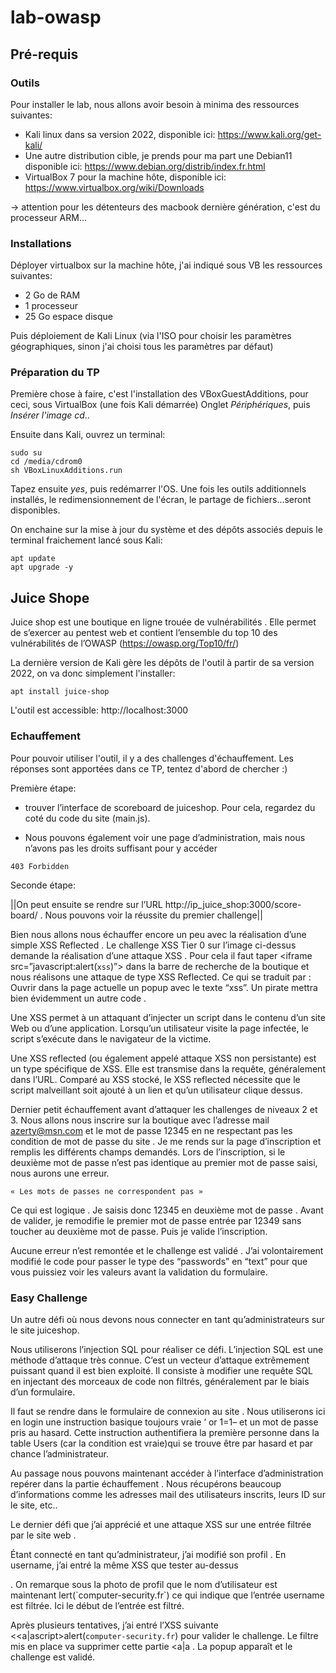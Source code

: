 # lab-owasp

## Pré-requis

### Outils

Pour installer le lab, nous allons avoir besoin à minima des ressources suivantes:

* Kali linux dans sa version 2022, disponible ici: https://www.kali.org/get-kali/
* Une autre distribution cible, je prends pour ma part une Debian11 disponible ici: https://www.debian.org/distrib/index.fr.html
* VirtualBox 7 pour la machine hôte, disponible ici: https://www.virtualbox.org/wiki/Downloads

-> attention pour les détenteurs des macbook dernière génération, c'est du processeur ARM...

### Installations

Déployer virtualbox sur la machine hôte, j'ai indiqué sous VB les ressources suivantes:

* 2 Go de RAM
* 1 processeur
* 25 Go espace disque


Puis déploiement de Kali Linux (via l'ISO pour choisir les paramètres géographiques, sinon j'ai choisi tous les paramètres par défaut)

### Préparation du TP

Première chose à faire, c'est l'installation des VBoxGuestAdditions, pour ceci, sous VirtualBox (une fois Kali démarrée)
Onglet _Périphériques_, puis _Insérer l'image cd_..

Ensuite dans Kali, ouvrez un terminal:

```
sudo su
cd /media/cdrom0
sh VBoxLinuxAdditions.run
```
Tapez ensuite _yes_, puis redémarrer l'OS. Une fois les outils additionnels installés, le redimensionnement de l'écran, le partage de fichiers...seront disponibles.

On enchaine sur la mise à jour du système et des dépôts associés depuis le terminal fraichement lancé sous Kali:

```
apt update
apt upgrade -y
```

## Juice Shope

Juice shop est une boutique en ligne trouée de vulnérabilités . Elle permet de s’exercer au pentest web et contient l’ensemble du top 10 des vulnérabilités de l’OWASP (https://owasp.org/Top10/fr/)

La dernière version de Kali gère les dépôts de l'outil à partir de sa version 2022, on va donc simplement l'installer:

```
apt install juice-shop
```

L'outil est accessible: http://localhost:3000

### Echauffement

Pour pouvoir utiliser l'outil, il y a des challenges d'échauffement. Les réponses sont apportées dans ce TP, tentez d'abord de chercher :)

Première étape:

* trouver l’interface de scoreboard de juiceshop. Pour cela, regardez du coté du code du site (main.js).

* Nous pouvons également voir une page d’administration, mais nous n’avons pas les droits suffisant pour y accéder 

```
403 Forbidden
```

Seconde étape:

||On peut ensuite se rendre sur l’URL http://ip_juice_shop:3000/score-board/ . Nous pouvons voir la réussite du premier challenge||

Bien nous allons nous échauffer encore un peu avec la réalisation d’une simple XSS Reflected . Le challenge XSS Tier 0 sur l’image ci-dessus demande la réalisation d’une attaque XSS . Pour cela il faut taper <iframe src=”javascript:alert(`xss`)”> dans la barre de recherche de la boutique et nous réalisons une attaque de type XSS Reflected. Ce qui se traduit par : Ouvrir dans la page actuelle un popup avec le texte “xss”. Un pirate mettra bien évidemment un autre code .

Une XSS permet à un attaquant d’injecter un script dans le contenu d’un site Web ou d’une application. Lorsqu’un utilisateur visite la page infectée, le script s’exécute dans le navigateur de la victime.

Une XSS reflected (ou également appelé attaque XSS non persistante) est un type spécifique de XSS. Elle est transmise dans la requête, généralement dans l’URL. Comparé au XSS stocké, le XSS reflected nécessite que le script malveillant soit ajouté à un lien et qu’un utilisateur clique dessus.

Dernier petit échauffement avant d’attaquer les challenges de niveaux 2 et 3.
Nous allons nous inscrire sur la boutique avec l’adresse mail azerty@msn.com et le mot de passe 12345 en ne respectant pas les condition de mot de passe du site . Je me rends sur la page d’inscription et remplis les différents champs demandés.
Lors de l’inscription, si le deuxième mot de passe n’est pas identique au premier mot de passe saisi, nous aurons une erreur.

    « Les mots de passes ne correspondent pas »

Ce qui est logique . Je saisis donc 12345 en deuxième mot de passe . Avant de valider, je remodifie le premier mot de passe entrée par 12349 sans toucher au deuxième mot de passe. Puis je valide l’inscription.

Aucune erreur n’est remontée et le challenge est validé . J’ai volontairement modifié le code pour passer le type des “passwords” en “text” pour que vous puissiez voir les valeurs avant la validation du formulaire.

### Easy Challenge

Un autre défi où nous devons nous connecter en tant qu’administrateurs sur le site juiceshop.

Nous utiliserons l’injection SQL pour réaliser ce défi. L’injection SQL est une méthode d’attaque très connue. C’est un vecteur d’attaque extrêmement puissant quand il est bien exploité. Il consiste à modifier une requête SQL en injectant des morceaux de code non filtrés, généralement par le biais d’un formulaire.

Il faut se rendre dans le formulaire de connexion au site . Nous utiliserons ici en login une instruction basique toujours vraie ‘ or 1=1– et un mot de passe pris au hasard. Cette instruction authentifiera la première personne dans la table Users (car la condition est vraie)qui se trouve être par hasard et par chance l’administrateur.

Au passage nous pouvons maintenant accéder à l’interface d’administration repérer dans la partie échauffement . Nous récupérons beaucoup d’informations comme les adresses mail des utilisateurs inscrits, leurs ID sur le site, etc..

Le dernier défi que j’ai apprécié et une attaque XSS sur une entrée filtrée par le site web .

Étant connecté en tant qu’administrateur, j’ai modifié son profil . En username, j’ai entré la même XSS que tester au-dessus
<script>alert(`computer-security.fr`)</script> . On remarque sous la photo de profil que le nom d’utilisateur est maintenant lert(`computer-security.fr`) ce qui indique que l’entrée username est filtrée. Ici le début de l’entrée est filtré.

Après plusieurs tentatives, j’ai entré l’XSS suivante
<<a|ascript>alert(`computer-security.fr`)</script> pour valider le challenge. Le filtre mis en place va supprimer cette partie <a|a . La popup apparaît et le challenge est validé.







